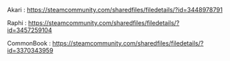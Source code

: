 Akari : https://steamcommunity.com/sharedfiles/filedetails/?id=3448978791

Raphi : https://steamcommunity.com/sharedfiles/filedetails/?id=3457259104

CommonBook : https://steamcommunity.com/sharedfiles/filedetails/?id=3370343959

